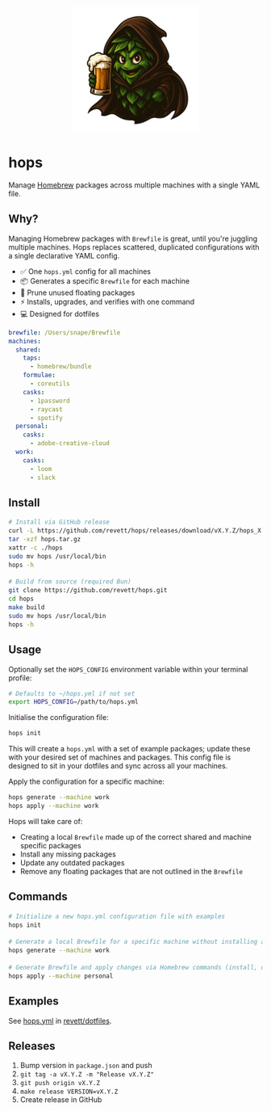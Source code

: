 <p align="center">
  <img src="./assets/logo.png" width="250px">
</p>

# hops

Manage [Homebrew](https://brew.sh) packages across multiple machines with a single YAML file.

## Why?

Managing Homebrew packages with `Brewfile` is great, until you're juggling multiple machines.
Hops replaces scattered, duplicated configurations with a single declarative YAML config.

- ✅ One `hops.yml` config for all machines
- 📦 Generates a specific `Brewfile` for each machine
- 🧹 Prune unused floating packages
- ⚡ Installs, upgrades, and verifies with one command
- 💻 Designed for dotfiles

```yaml
brewfile: /Users/snape/Brewfile
machines:
  shared:
    taps:
      - homebrew/bundle
    formulae:
      - coreutils
    casks:
      - 1password
      - raycast
      - spotify
  personal:
    casks:
      - adobe-creative-cloud
  work:
    casks:
      - loom
      - slack
```

## Install

```bash
# Install via GitHub release
curl -L https://github.com/revett/hops/releases/download/vX.Y.Z/hops_X.Y.Z_darwin_arm64.tar.gz -o hops.tar.gz
tar -xzf hops.tar.gz
xattr -c ./hops
sudo mv hops /usr/local/bin
hops -h

# Build from source (required Bun)
git clone https://github.com/revett/hops.git
cd hops
make build
sudo mv hops /usr/local/bin
hops -h
```

## Usage

Optionally set the `HOPS_CONFIG` environment variable within your terminal profile:

```bash
# Defaults to ~/hops.yml if not set
export HOPS_CONFIG=/path/to/hops.yml
```

Initialise the configuration file:

```bash
hops init
```

This will create a `hops.yml` with a set of example packages; update these with your desired set of
machines and packages. This config file is designed to sit in your dotfiles and sync across all your
machines.

Apply the configuration for a specific machine:

```bash
hops generate --machine work
hops apply --machine work
```

Hops will take care of:

- Creating a local `Brewfile` made up of the correct shared and machine specific packages
- Install any missing packages
- Update any outdated packages
- Remove any floating packages that are not outlined in the `Brewfile`

## Commands

```bash
# Initialize a new hops.yml configuration file with examples
hops init

# Generate a local Brewfile for a specific machine without installing anything
hops generate --machine work

# Generate Brewfile and apply changes via Homebrew commands (install, upgrade, cleanup)
hops apply --machine personal
```

## Examples

See [hops.yml](https://github.com/revett/dotfiles/blob/main/hops.yml) in
[revett/dotfiles](https://github.com/revett/dotfiles).

## Releases

1. Bump version in `package.json` and push
1. `git tag -a vX.Y.Z -m "Release vX.Y.Z"`
1. `git push origin vX.Y.Z`
1. `make release VERSION=vX.Y.Z`
1. Create release in GitHub
